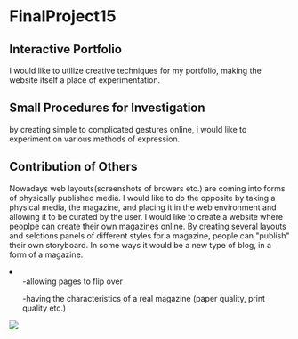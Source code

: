 # FinalProject15


<h2>Interactive Portfolio</h2>
<p>I would like to utilize creative techniques for my portfolio, making the website itself a place of experimentation.</p>

<h2>Small Procedures for Investigation</h2>
<p>by creating simple to complicated gestures online, i would like to experiment on various methods of expression.</p>

<h2>Contribution of Others</h2>
<p>Nowadays web layouts(screenshots of browers etc.) are coming into forms of physically published media. I would like to do the opposite by taking a physical media, the magazine, and placing it in the web environment and allowing it to be curated by the user. I would like to create a website where peoplpe can create their own magazines online. By creating several layouts and selctions panels of different styles for a magazine, people can "publish" their own storyboard. In some ways it would be a new type of blog, in a form of a magazine.</p>
<li>
<ul>-allowing pages to flip over</ul>
<ul>-having the characteristics of a real magazine (paper quality, print quality etc.)</ul>
</li>
<img src="http://assets.fontsinuse.com/static/use-media-items/17/16876/full-1200x800/52cf4b68/MH_Rodeo6_2400x1600_09.jpeg">
